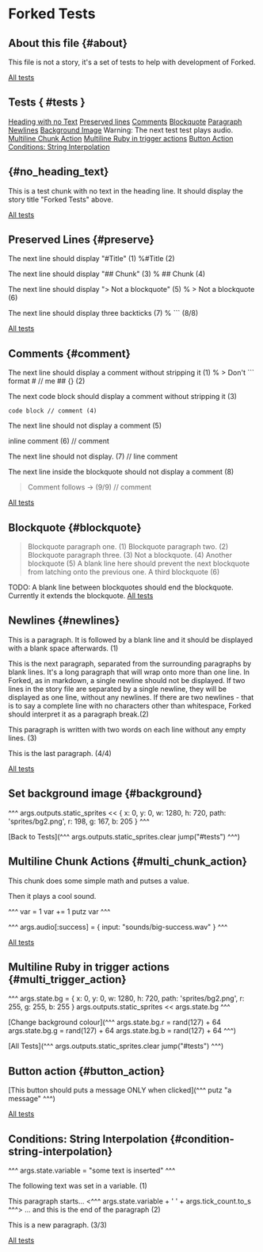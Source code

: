 # Forked Tests

## About this file {#about}

This file is not a story, it's a set of tests to help with development of Forked.

[All tests](#tests)

## Tests { #tests }

[Heading with no Text](#no_heading_text)
[Preserved lines](#preserve)
[Comments](#comment)
[Blockquote](#blockquote)
[Paragraph Newlines](#newlines)
[Background Image](#background)
Warning: The next test test plays audio.
[Multiline Chunk Action](#multi_chunk_action)
[Multiline Ruby in trigger actions](#multi_trigger_action)
[Button Action](#button_action)
[Conditions: String Interpolation](#condition-string-interpolation)

## {#no_heading_text}

This is a test chunk with no text in the heading line.
It should display the story title "Forked Tests" above.

[All tests](#tests)

## Preserved Lines {#preserve}

The next line should display "#Title" (1)
%#Title (2)

The next line should display "## Chunk" (3)
% ## Chunk (4)

The next line should display "> Not a blockquote" (5)
% > Not a blockquote (6)

The next line should display three backticks (7)
% ``` (8/8)

[All tests](#tests)

## Comments {#comment}

The next line should display a comment without stripping it (1)
% > Don't ``` format # // me ## {} (2)

The next code block should display a comment without stripping it (3)
```
code block // comment (4)
```
The next line should not display a comment (5)

inline comment (6) // comment

The next line should not display. (7)
// line comment

The next line inside the blockquote should not display a comment (8)
> Comment follows -> (9/9) // comment

[All tests](#tests)

## Blockquote {#blockquote}

> Blockquote paragraph one. (1)
> Blockquote paragraph two. (2)
> Blockquote paragraph three. (3)
Not a blockquote. (4)
> Another blockquote (5)
A blank line here should prevent the next blockquote from latching onto the previous one.
> A third blockquote (6)

TODO: A blank line between blockquotes should end the blockquote. Currently it extends the blockquote.
[All tests](#tests)

## Newlines {#newlines}

This is a paragraph. It is followed by a blank line and it should be displayed with a blank space afterwards. (1)

This is the next paragraph, separated from the surrounding paragraphs by blank lines. It's a long paragraph that will wrap onto more than one line. In Forked, as in markdown, a single newline should not be displayed. If two lines in the story file are separated by a single newline, they will be displayed as one line, without any newlines. If there are two newlines - that is to say a complete line with no characters other than whitespace, Forked should interpret it as a paragraph break.(2)

This paragraph
is written
with two
words on
each line
without any
empty lines. (3)

This is the last paragraph. (4/4)

[All tests](#tests)

## Set background image {#background}

^^^
args.outputs.static_sprites << {
  x: 0, y: 0, w: 1280, h: 720,
  path: 'sprites/bg2.png',
  r: 198, g: 167, b: 205
}
^^^

[Back to Tests](^^^
args.outputs.static_sprites.clear
jump("#tests")
^^^)

## Multiline Chunk Actions {#multi_chunk_action}
This chunk does some simple math and putses a value.

Then it plays a cool sound.

^^^
var = 1
var += 1
putz var
^^^

^^^
args.audio[:success] = {
  input: "sounds/big-success.wav" 
}
^^^

[All tests](#tests)

## Multiline Ruby in trigger actions {#multi_trigger_action}

^^^
args.state.bg = {
  x: 0, y: 0, w: 1280, h: 720,
  path: 'sprites/bg2.png',
  r: 255, g: 255, b: 255
}
args.outputs.static_sprites << args.state.bg
^^^

[Change background colour](^^^
args.state.bg.r = rand(127) + 64
args.state.bg.g = rand(127) + 64
args.state.bg.b = rand(127) + 64
^^^)

[All Tests](^^^
args.outputs.static_sprites.clear
jump("#tests")
^^^)

## Button action {#button_action}

[This button should puts a message ONLY when clicked](^^^
putz "a message"
^^^)

[All tests](#tests)

## Conditions: String Interpolation {#condition-string-interpolation}

^^^
args.state.variable = "some text is inserted"
^^^

The following text was set in a variable. (1)

This paragraph starts...
<^^^
args.state.variable + ' ' + args.tick_count.to_s
^^^>
... and this is the end of the paragraph (2)

This is a new paragraph. (3/3)

[All tests](#tests)